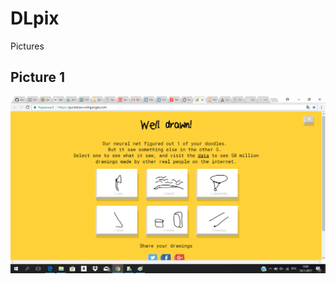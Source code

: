 # DLpix
Pictures
## Picture 1
![alt text](https://github.com/AnastasiaReiz/DLpix/blob/master/%D0%91%D0%B5%D0%B7%D1%8B%D0%BC%D1%8F%D0%BD%D0%BD%D1%8B%D0%B9.png "example 1")
